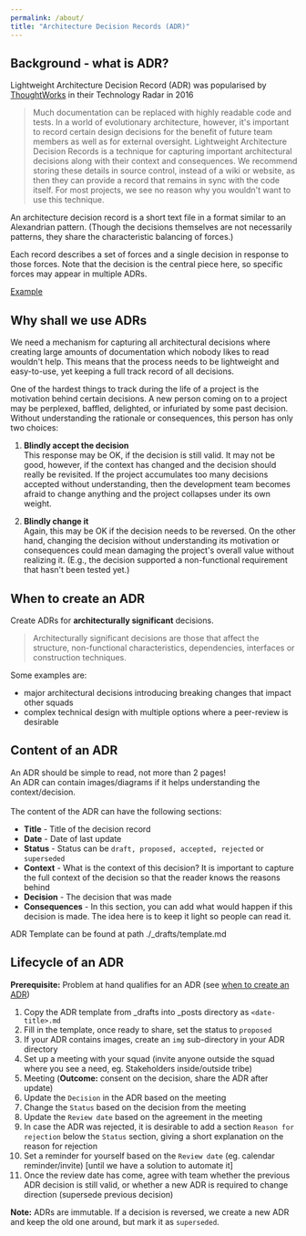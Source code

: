 ```yaml
---
permalink: /about/
title: "Architecture Decision Records (ADR)"
---
```


## Background - what is ADR?

Lightweight Architecture Decision Record (ADR) was popularised by [ThoughtWorks](https://www.thoughtworks.com/radar/techniques/lightweight-architecture-decision-records) in their Technology Radar in 2016

> Much documentation can be replaced with highly readable code and tests.
> In a world of evolutionary architecture, however, it's important to record
> certain design decisions for the benefit of future team members as well as
> for external oversight.
> Lightweight Architecture Decision Records is a technique for capturing important
> architectural decisions along with their context and consequences. We recommend
> storing these details in source control, instead of a wiki or website, as then
> they can provide a record that remains in sync with the code itself. For most
> projects, we see no reason why you wouldn't want to use this technique.

An architecture decision record is a short text file in a format similar to an Alexandrian pattern. (Though the decisions themselves are not necessarily patterns, they share the characteristic balancing of forces.)

Each record describes a set of forces and a single decision in response to those forces. Note that the decision is the central piece here, so specific forces may appear in multiple ADRs.

[Example](https://github.com/deshpandetanmay/lightweight-architecture-decision-records/blob/master/doc/adr/0001-use-elasticsearch-for-search-api.md)

## Why shall we use ADRs

We need a mechanism for capturing all architectural decisions where creating large amounts of documentation which nobody likes to read wouldn't help. This means that the process needs to be lightweight and easy-to-use, yet keeping a full track record of all decisions.

One of the hardest things to track during the life of a project is the motivation behind certain decisions. A new person coming on to a project may be perplexed, baffled, delighted, or infuriated by some past decision. Without understanding the rationale or consequences, this person has only two choices:

1. **Blindly accept the decision**<br>
   This response may be OK, if the decision is still valid. It may not be good, however, if the context has changed and the decision should really be revisited. If the project accumulates too many decisions accepted without understanding, then the development team becomes afraid to change anything and the project collapses under its own weight.

2. **Blindly change it**<br>
   Again, this may be OK if the decision needs to be reversed. On the other hand, changing the decision without understanding its motivation or consequences could mean damaging the project's overall value without realizing it. (E.g., the decision supported a non-functional requirement that hasn't been tested yet.)

## When to create an ADR

Create ADRs for **architecturally significant** decisions.
> Architecturally significant decisions are those that affect the structure, non-functional characteristics, dependencies, interfaces or construction techniques.

Some examples are:
* major architectural decisions introducing breaking changes that impact other squads
* complex technical design with multiple options where a peer-review is desirable

## Content of an ADR

An ADR should be simple to read, not more than 2 pages!<br>
An ADR can contain images/diagrams if it helps understanding the context/decision.<br><br>
The content of the ADR can have the following sections:<br>

* **Title** - Title of the decision record
* **Date** - Date of last update
* **Status** - Status can be `draft, proposed, accepted, rejected` or `superseded`
* **Context** - What is the context of this decision? It is important to capture
  the full context of the decision so that the reader knows the reasons behind
* **Decision** - The decision that was made
* **Consequences** - In this section, you can add what would happen if this decision
  is made. The idea here is to keep it light so people can read it.

ADR Template can be found at path ./_drafts/template.md

## Lifecycle of an ADR

**Prerequisite:** Problem at hand qualifies for an ADR (see [when to create an ADR](#when-to-create-an-adr))
1. Copy the ADR template from _drafts into _posts directory as `<date-title>.md`
2. Fill in the template, once ready to share, set the status to `proposed`
3. If your ADR contains images, create an `img` sub-directory in your ADR directory
4. Set up a meeting with your squad (invite anyone outside the squad where you see a need, eg. Stakeholders inside/outside tribe)
5. Meeting (**Outcome:** consent on the decision, share the ADR after update)
6. Update the `Decision` in the ADR based on the meeting
7. Change the `Status` based on the decision from the meeting
8. Update the `Review date` based on the agreement in the meeting
9. In case the ADR was rejected, it is desirable to add a section `Reason for rejection` below
   the `Status` section, giving a short explanation on the reason for rejection
10. Set a reminder for yourself based on the `Review date` (eg. calendar reminder/invite) [until we have a solution to automate it]
11. Once the review date has come, agree with team whether the previous ADR decision is still valid, or whether a new ADR is required to change direction (supersede previous decision)

**Note:** ADRs are immutable. If a decision is reversed, we create a new ADR and keep the old one around, but mark it as `superseded`.
